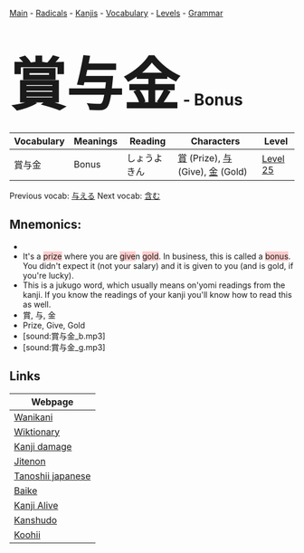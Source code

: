 <style> bigfont {font-size: 100px}</style>
[Main](../README.md) -
[Radicals](../radicals.md) -
[Kanjis](../kanjis.md) -
[Vocabulary](../vocabulary.md) -
[Levels](../levels.md) -
[Grammar](../grammar.md)
# <bigfont> 賞与金</bigfont> - Bonus 

| Vocabulary | Meanings | Reading | Characters | Level |
| --- | --- | --- | --- | --- |
| 賞与金 | Bonus | しょうよきん |  [賞](../kanjis/賞.md) (Prize), [与](../kanjis/与.md) (Give), [金](../kanjis/金.md) (Gold) | [Level 25](../levels/wk_level25.md) |

Previous vocab: [与える](与える.md) Next vocab: [含む](含む.md) 

## Mnemonics:

* 
* It's a <span style="background-color:#ffcccb"> prize</span> where you are <span style="background-color:#ffcccb"> give</span>n <span style="background-color:#ffcccb"> gold</span>. In business, this is called a <span style="background-color:#ffcccb"> bonus</span>. You didn't expect it (not your salary) and it is given to you (and is gold, if you're lucky).
* This is a jukugo word, which usually means on'yomi readings from the kanji. If you know the readings of your kanji you'll know how to read this as well.
* 賞, 与, 金
* Prize, Give, Gold
* [sound:賞与金_b.mp3]
* [sound:賞与金_g.mp3]


## Links 

| Webpage |
| --- |
| [Wanikani          ](https://www.wanikani.com/kanji/賞与金) |
| [Wiktionary        ](https://en.wiktionary.org/wiki/賞与金) |
| [Kanji damage      ](http://www.kanjidamage.com/kanji/search?utf8=✓&q=賞与金) |
| [Jitenon           ](https://jitenon.com/kanji/賞与金) |
| [Tanoshii japanese ](https://www.tanoshiijapanese.com/dictionary/kanji.cfm?k=賞与金) |
| [Baike             ](https://baike.baidu.com/item/賞与金) |
| [Kanji Alive       ](https://app.kanjialive.com/賞与金) |
| [Kanshudo          ](https://www.kanshudo.com/searchmn?q=賞与金) |
| [Koohii            ](https://kanji.koohii.com/study/kanji/賞与金) |
